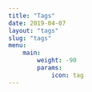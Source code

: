 ```yaml
---
title: "Tags"
date: 2019-04-07
layout: "tags"
slug: "tags"
menu:
    main:
        weight: -90
        params: 
            icon: tag
---
```

